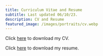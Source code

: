 ```yaml
---
title: Curriculum Vitae and Resume
subtitle: Last updated 06/10/23.
description: CV and Resume
featured_image: /images/portraits/cv.webp
---
```


Click <a href="/cv" onclick="window.open('/Luu_Jonathan_CV.pdf')">here</a> to download my CV.

Click <a href="/cv" onclick="window.open('/Luu_Jonathan_Resume.pdf')">here</a> to download my resume.